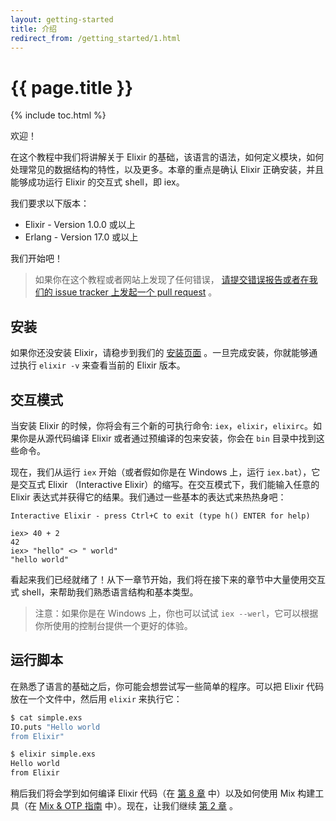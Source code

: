 ```yaml
---
layout: getting-started
title: 介绍
redirect_from: /getting_started/1.html
---
```


# {{ page.title }}

{% include toc.html %}

欢迎！

在这个教程中我们将讲解关于 Elixir 的基础，该语言的语法，如何定义模块，如何处理常见的数据结构的特性，以及更多。本章的重点是确认 Elixir 正确安装，并且能够成功运行 Elixir 的交互式 shell，即 iex。

我们要求以下版本：

  * Elixir - Version 1.0.0 或以上
  * Erlang - Version 17.0 或以上

我们开始吧！

> 如果你在这个教程或者网站上发现了任何错误， [请提交错误报告或者在我们的 issue tracker 上发起一个 pull request](https://github.com/elixir-lang/elixir-lang.github.com) 。

## 安装

如果你还没安装 Elixir，请稳步到我们的 [安装页面](/install.html) 。一旦完成安装，你就能够通过执行 `elixir -v` 来查看当前的 Elixir 版本。

## 交互模式

当安装 Elixir 的时候，你将会有三个新的可执行命令: `iex`，`elixir`，`elixirc`。如果你是从源代码编译 Elixir 或者通过预编译的包来安装，你会在 `bin` 目录中找到这些命令。

现在，我们从运行 `iex` 开始（或者假如你是在 Windows 上，运行 `iex.bat`），它是交互式 Elixir （Interactive Elixir）的缩写。在交互模式下，我们能输入任意的 Elixir 表达式并获得它的结果。我们通过一些基本的表达式来热热身吧：

```iex
Interactive Elixir - press Ctrl+C to exit (type h() ENTER for help)

iex> 40 + 2
42
iex> "hello" <> " world"
"hello world"
```

看起来我们已经就绪了！从下一章节开始，我们将在接下来的章节中大量使用交互式 shell，来帮助我们熟悉语言结构和基本类型。

> 注意：如果你是在 Windows 上，你也可以试试 `iex --werl`，它可以根据你所使用的控制台提供一个更好的体验。

## 运行脚本

在熟悉了语言的基础之后，你可能会想尝试写一些简单的程序。可以把 Elixir 代码放在一个文件中，然后用 `elixir` 来执行它：

```bash
$ cat simple.exs
IO.puts "Hello world
from Elixir"

$ elixir simple.exs
Hello world
from Elixir
```
稍后我们将会学到如何编译 Elixir 代码（在 [第 8 章](/getting-started/modules.html) 中）以及如何使用 Mix 构建工具（在 [Mix & OTP 指南](/getting-started/mix-otp/introduction-to-mix.html) 中）。现在，让我们继续 [第 2 章](/getting-started/basic-types.html) 。
